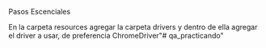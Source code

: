 Pasos Escenciales

En la carpeta resources agregar la carpeta drivers y dentro de ella agregar el driver a usar, de preferencia ChromeDriver"# qa_practicando" 
